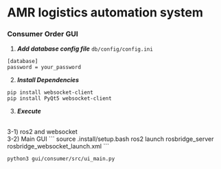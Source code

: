 # AMR logistics automation system



### Consumer Order GUI
1. ***Add database config file***
    ```db/config/config.ini```
```
[database] 
password = your_password
```

2. ***Install Dependencies***
```
pip install websocket-client
pip install PyQt5 websocket-client
```
3. ***Execute***
<br>
3-1) ros2 and websocket <br>
3-2) Main GUI
```
source .install/setup.bash
ros2 launch rosbridge_server rosbridge_websocket_launch.xml
```

```
python3 gui/consumer/src/ui_main.py
```


